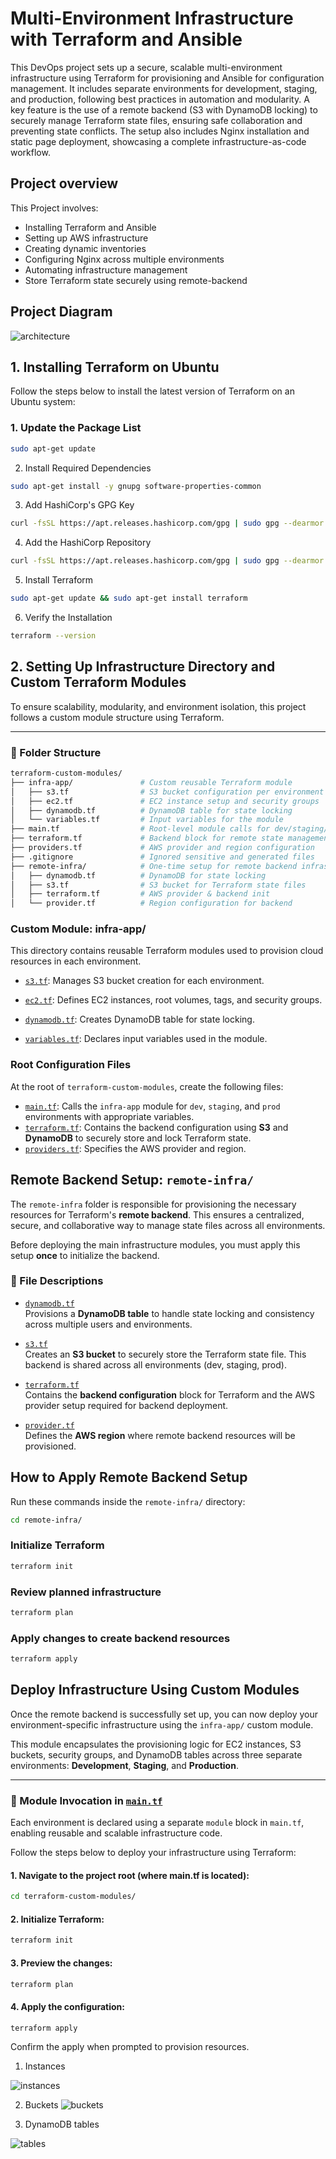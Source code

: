 
# Multi-Environment Infrastructure with Terraform and Ansible

This DevOps project sets up a secure, scalable multi-environment infrastructure using Terraform for provisioning and Ansible for configuration management. It includes separate environments for development, staging, and production, following best practices in automation and modularity. A key feature is the use of a remote backend (S3 with DynamoDB locking) to securely manage Terraform state files, ensuring safe collaboration and preventing state conflicts. The setup also includes Nginx installation and static page deployment, showcasing a complete infrastructure-as-code workflow.

## Project overview
This Project involves:
- Installing Terraform and Ansible
- Setting up AWS infrastructure
- Creating dynamic inventories
- Configuring Nginx across multiple environments
- Automating infrastructure management
- Store Terraform state securely using remote-backend

## Project Diagram

![architecture](https://github.com/user-attachments/assets/cfc23cf7-1e4d-44f3-aae1-a59ca0a1275d)


## 1. Installing Terraform on Ubuntu

Follow the steps below to install the latest version of Terraform on an Ubuntu system:

### 1. Update the Package List

```bash
sudo apt-get update
```
2. Install Required Dependencies
```bash
sudo apt-get install -y gnupg software-properties-common
```
3. Add HashiCorp's GPG Key
```bash
curl -fsSL https://apt.releases.hashicorp.com/gpg | sudo gpg --dearmor -o /usr/share/keyrings/hashicorp-archive-keyring.gpg  
```
4. Add the HashiCorp Repository
```bash
curl -fsSL https://apt.releases.hashicorp.com/gpg | sudo gpg --dearmor -o /usr/share/keyrings/hashicorp-archive-keyring.gpg  
```
5. Install Terraform
```bash
sudo apt-get update && sudo apt-get install terraform
```
6. Verify the Installation
```bash
terraform --version
```

## 2. Setting Up Infrastructure Directory and Custom Terraform Modules

To ensure scalability, modularity, and environment isolation, this project follows a custom module structure using Terraform.

---

### 📁 Folder Structure

```bash
terraform-custom-modules/
├── infra-app/               # Custom reusable Terraform module
│   ├── s3.tf                # S3 bucket configuration per environment
│   ├── ec2.tf               # EC2 instance setup and security groups
│   ├── dynamodb.tf          # DynamoDB table for state locking
│   └── variables.tf         # Input variables for the module
├── main.tf                  # Root-level module calls for dev/staging/prod
├── terraform.tf             # Backend block for remote state management
├── providers.tf             # AWS provider and region configuration
├── .gitignore               # Ignored sensitive and generated files
├── remote-infra/            # One-time setup for remote backend infrastructure
│   ├── dynamodb.tf          # DynamoDB for state locking
│   ├── s3.tf                # S3 bucket for Terraform state files
│   ├── terraform.tf         # AWS provider & backend init
│   └── provider.tf          # Region configuration for backend
```
### Custom Module: infra-app/
This directory contains reusable Terraform modules used to provision cloud resources in each environment.

- [`s3.tf`](infra-app/s3.tf): Manages S3 bucket creation for each environment.

- [`ec2.tf`](infra-app/ec2.tf): Defines EC2 instances, root volumes, tags, and security groups.

- [`dynamodb.tf`](infra-app/dynamodb.tf): Creates DynamoDB table for state locking.

- [`variables.tf`](infra-app/variables.tf): Declares input variables used in the module.

### Root Configuration Files

At the root of `terraform-custom-modules`, create the following files:

- [`main.tf`](main.tf): Calls the `infra-app` module for `dev`, `staging`, and `prod` environments with appropriate variables.
- [`terraform.tf`](terraform.tf): Contains the backend configuration using **S3** and **DynamoDB** to securely store and lock Terraform state.
- [`providers.tf`](providers.tf): Specifies the AWS provider and region.

## Remote Backend Setup: `remote-infra/`

The `remote-infra` folder is responsible for provisioning the necessary resources for Terraform's **remote backend**. This ensures a centralized, secure, and collaborative way to manage state files across all environments.

Before deploying the main infrastructure modules, you must apply this setup **once** to initialize the backend.

### 📄 File Descriptions

- [`dynamodb.tf`](remote-infra/dynamodb.tf)  
  Provisions a **DynamoDB table** to handle state locking and consistency across multiple users and environments.

- [`s3.tf`](remote-infra/s3.tf)  
  Creates an **S3 bucket** to securely store the Terraform state file. This backend is shared across all environments (dev, staging, prod).

- [`terraform.tf`](remote-infra/terraform.tf)  
  Contains the **backend configuration** block for Terraform and the AWS provider setup required for backend deployment.

- [`provider.tf`](remote-infra/provider.tf)  
  Defines the **AWS region** where remote backend resources will be provisioned.

## How to Apply Remote Backend Setup

Run these commands inside the `remote-infra/` directory:

```bash
cd remote-infra/
``` 

### Initialize Terraform
```bash
terraform init
```

###  Review planned infrastructure
```bash
terraform plan
```

###  Apply changes to create backend resources
```bash
terraform apply
```

## Deploy Infrastructure Using Custom Modules

Once the remote backend is successfully set up, you can now deploy your environment-specific infrastructure using the `infra-app/` custom module.

This module encapsulates the provisioning logic for EC2 instances, S3 buckets, security groups, and DynamoDB tables across three separate environments: **Development**, **Staging**, and **Production**.

---

### 📄 Module Invocation in [`main.tf`](https://github.com/Aakanshi-garg/ansible-terraform-multi-env/blob/main/terraform-custom-modules/main.tf)


Each environment is declared using a separate `module` block in `main.tf`, enabling reusable and scalable infrastructure code.

Follow the steps below to deploy your infrastructure using Terraform:

#### 1. Navigate to the project root (where main.tf is located):
```bash
cd terraform-custom-modules/
```
#### 2. Initialize Terraform:
```bash
terraform init
```
#### 3. Preview the changes:
```bash
terraform plan
```
#### 4. Apply the configuration:
```bash
terraform apply
```
Confirm the apply when prompted to provision resources.

1. Instances

![instances](https://github.com/user-attachments/assets/3a977495-8e05-4859-a5a2-66f8d5f41c19)


2. Buckets
![buckets](https://github.com/user-attachments/assets/3bb7de5c-b179-4130-b201-481cbefcdceb)

   

3. DynamoDB tables

![tables](https://github.com/user-attachments/assets/8a2f2286-194f-45cc-884f-3a218081e2ec)


